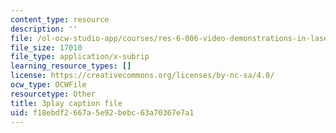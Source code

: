 ```yaml
---
content_type: resource
description: ''
file: /ol-ocw-studio-app/courses/res-6-006-video-demonstrations-in-lasers-and-optics-spring-2008/f18ebdf2667a5e92bebc63a70367e7a1_cpIVTXNC2s8.vtt
file_size: 17010
file_type: application/x-subrip
learning_resource_types: []
license: https://creativecommons.org/licenses/by-nc-sa/4.0/
ocw_type: OCWFile
resourcetype: Other
title: 3play caption file
uid: f18ebdf2-667a-5e92-bebc-63a70367e7a1
---
```

